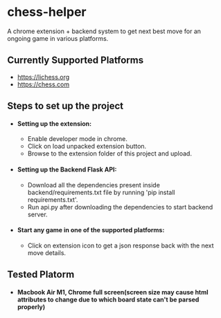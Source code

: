 # chess-helper
A chrome extension + backend system to get next best move for an ongoing game in various platforms.

## **Currently Supported Platforms**
* https://lichess.org
* https://chess.com

## **Steps to set up the project**
* #### Setting up the extension:

  * Enable developer mode in chrome.
  * Click on load unpacked extension button.
  * Browse to the extension folder of this project and upload.
  
* #### Setting up the Backend Flask API:
  * Download all the dependencies present inside backend/requirements.txt file by running 'pip install requirements.txt'.
  * Run api.py after downloading the dependencies to start backend server.

* #### Start any game in one of the supported platforms:
  * Click on extension icon to get a json response back with the next move details.

## **Tested Platorm**
* #### Macbook Air M1, Chrome full screen(screen size may cause html attributes to change due to which board state can't be parsed properly)
